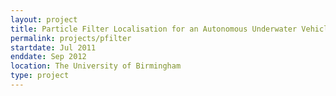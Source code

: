 ```yaml
---
layout: project
title: Particle Filter Localisation for an Autonomous Underwater Vehicle
permalink: projects/pfilter
startdate: Jul 2011
enddate: Sep 2012
location: The University of Birmingham
type: project
---
```

